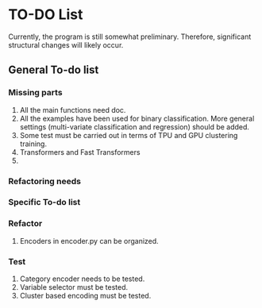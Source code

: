 # TO-DO List

Currently, the program is still somewhat preliminary. Therefore, significant structural changes will likely occur.

## General To-do list
### Missing parts
1. All the main functions need doc.
2. All the examples have been used for binary classification. More general settings (multi-variate classification and regression) should be added.
3. Some test must be carried out in terms of TPU and GPU clustering training. 
4. Transformers and Fast Transformers
5. 
### Refactoring needs 

### Specific To-do list

### Refactor
1. Encoders in encoder.py can be organized. 

### Test
1. Category encoder needs to be tested. 
2. Variable selector must be tested.
3. Cluster based encoding must be tested. 